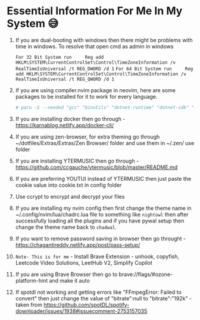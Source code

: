# Essential Information For Me In My System 😅

1. If you are dual-booting with windows then there might be problems with time in windows. To resolve that open cmd as admin in windows
    
    ```For 32 Bit System run     Reg add HKLM\SYSTEM\CurrentControlSet\Control\TimeZoneInformation /v RealTimeIsUniversal /t REG_DWORD /d 1```
    ```For 64 Bit System run     Reg add HKLM\SYSTEM\CurrentControlSet\Control\TimeZoneInformation /v RealTimeIsUniversal /t REG_QWORD /d 1```

2. If you are using compiler.nvim package in neovim, here are some packages to be installed for it to work for every language. 

    ```bash
    # paru -S --needed "gcc" "binutils" "dotnet-runtime" "dotnet-sdk" "aspnet-runtime" "mono" "jdk-openjdk" "dart" "kotlin" "elixir" "npm" "nodejs" "typescript" "make" "go" "nasm" "r" "nuitka" "python" "ruby" "perl" "lua" "pyinstaller" "swift-language" "flutter-bin" "gcc-fortran" "fortran-fpm-bin"
    ```

3. If you are installing docker then go through - https://karnablog.netlify.app/docker-cli/

4. If you are using zen-browser, for extra theming go through ~/dotfiles/Extras/Extras/Zen Browser/ folder and use them in ~/.zen/ use folder

5. If you are installing YTERMUSIC then go through - https://github.com/ccgauche/ytermusic/blob/master/README.md

6. If you are preferring YOUTUI instead of YTERMUSIC then just paste the cookie value into cookie.txt in config folder

7. Use ccrypt to encrypt and decrypt your files

8. If you are installing my nvim config then first change the theme name in ~/.config/nvim/lua/chadrc.lua file to something like `nightowl` then after successfully loading all the plugins and if you have pywal setup then change the theme name back to `chadwal`.

9. If you want to remove password saving in browser then go throught - https://chagantireddy.netlify.app/post/pass-setup/

10. `Note- This is for me` - Install Brave Extension - unhook, copyfish, Leetcode Video Solutions, LeetHub V2, Simplify Copilot 

11. If you are using Brave Browser then go to brave://flags/#ozone-platform-hint and make it auto

12. If spotdl not working and getting errors like "FFmpegError: Failed to convert" then just change the value of "bitrate":null to "bitrate":"192k" - taken from https://github.com/spotDL/spotify-downloader/issues/1938#issuecomment-2753157035
